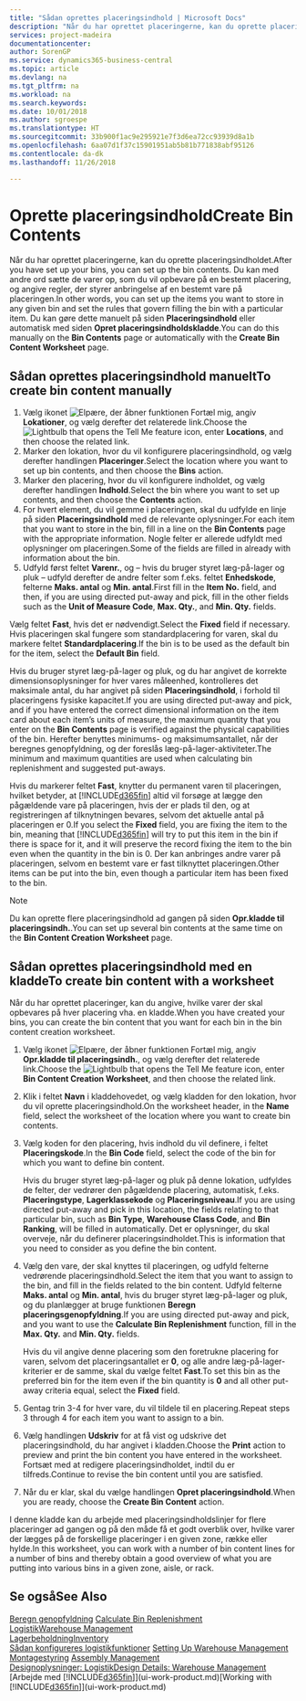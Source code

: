 ```yaml
---
title: "Sådan oprettes placeringsindhold | Microsoft Docs"
description: "Når du har oprettet placeringerne, kan du oprette placeringsindholdet. Du kan med andre ord sætte de varer op, som du vil opbevare på en bestemt placering, og angive regler, der styrer anbringelse af en bestemt vare på placeringen."
services: project-madeira
documentationcenter: 
author: SorenGP
ms.service: dynamics365-business-central
ms.topic: article
ms.devlang: na
ms.tgt_pltfrm: na
ms.workload: na
ms.search.keywords: 
ms.date: 10/01/2018
ms.author: sgroespe
ms.translationtype: HT
ms.sourcegitcommit: 33b900f1ac9e295921e7f3d6ea72cc93939d8a1b
ms.openlocfilehash: 6aa07d1f37c15901951ab5b81b771838abf95126
ms.contentlocale: da-dk
ms.lasthandoff: 11/26/2018

---
```

# <a name="create-bin-contents"></a><span data-ttu-id="c3650-104">Oprette placeringsindhold</span><span class="sxs-lookup"><span data-stu-id="c3650-104">Create Bin Contents</span></span>
<span data-ttu-id="c3650-105">Når du har oprettet placeringerne, kan du oprette placeringsindholdet.</span><span class="sxs-lookup"><span data-stu-id="c3650-105">After you have set up your bins, you can set up the bin contents.</span></span> <span data-ttu-id="c3650-106">Du kan med andre ord sætte de varer op, som du vil opbevare på en bestemt placering, og angive regler, der styrer anbringelse af en bestemt vare på placeringen.</span><span class="sxs-lookup"><span data-stu-id="c3650-106">In other words, you can set up the items you want to store in any given bin and set the rules that govern filling the bin with a particular item.</span></span> <span data-ttu-id="c3650-107">Du kan gøre dette manuelt på siden **Placeringsindhold** eller automatisk med siden **Opret placeringsindholdskladde**.</span><span class="sxs-lookup"><span data-stu-id="c3650-107">You can do this manually on the **Bin Contents** page or automatically with the **Create Bin Content Worksheet** page.</span></span>

## <a name="to-create-bin-content-manually"></a><span data-ttu-id="c3650-108">Sådan oprettes placeringsindhold manuelt</span><span class="sxs-lookup"><span data-stu-id="c3650-108">To create bin content manually</span></span>  
1.  <span data-ttu-id="c3650-109">Vælg ikonet ![Elpære, der åbner funktionen Fortæl mig](media/ui-search/search_small.png "Fortæl mig, hvad du vil foretage dig"), angiv **Lokationer**, og vælg derefter det relaterede link.</span><span class="sxs-lookup"><span data-stu-id="c3650-109">Choose the ![Lightbulb that opens the Tell Me feature](media/ui-search/search_small.png "Tell me what you want to do") icon, enter **Locations**, and then choose the related link.</span></span>  
2.  <span data-ttu-id="c3650-110">Marker den lokation, hvor du vil konfigurere placeringsindhold, og vælg derefter handlingen **Placeringer**.</span><span class="sxs-lookup"><span data-stu-id="c3650-110">Select the location where you want to set up bin contents,  and then choose the **Bins** action.</span></span>  
3.  <span data-ttu-id="c3650-111">Marker den placering, hvor du vil konfigurere indholdet, og vælg derefter handlingen **Indhold**.</span><span class="sxs-lookup"><span data-stu-id="c3650-111">Select the bin where you want to set up contents, and then choose the **Contents** action.</span></span>  
4.  <span data-ttu-id="c3650-112">For hvert element, du vil gemme i placeringen, skal du udfylde en linje på siden **Placeringsindhold** med de relevante oplysninger.</span><span class="sxs-lookup"><span data-stu-id="c3650-112">For each item that you want to store in the bin, fill in a line on the **Bin Contents** page with the appropriate information.</span></span> <span data-ttu-id="c3650-113">Nogle felter er allerede udfyldt med oplysninger om placeringen.</span><span class="sxs-lookup"><span data-stu-id="c3650-113">Some of the fields are filled in already with information about the bin.</span></span>  
5.  <span data-ttu-id="c3650-114">Udfyld først feltet **Varenr.**, og – hvis du bruger styret læg-på-lager og pluk – udfyld derefter de andre felter som f.eks. feltet **Enhedskode**, felterne **Maks. antal** og **Min. antal**.</span><span class="sxs-lookup"><span data-stu-id="c3650-114">First fill in the **Item No.** field, and then, if you are using directed put-away and pick, fill in the other fields such as the **Unit of Measure Code**, **Max. Qty.**, and **Min. Qty.** fields.</span></span>  

<span data-ttu-id="c3650-115">Vælg feltet **Fast**, hvis det er nødvendigt.</span><span class="sxs-lookup"><span data-stu-id="c3650-115">Select the **Fixed** field if necessary.</span></span> <span data-ttu-id="c3650-116">Hvis placeringen skal fungere som standardplacering for varen, skal du markere feltet **Standardplacering**.</span><span class="sxs-lookup"><span data-stu-id="c3650-116">If the bin is to be used as the default bin for the item, select the **Default Bin** field.</span></span>  

<span data-ttu-id="c3650-117">Hvis du bruger styret læg-på-lager og pluk, og du har angivet de korrekte dimensionsoplysninger for hver vares måleenhed, kontrolleres det maksimale antal, du har angivet på siden **Placeringsindhold**, i forhold til placeringens fysiske kapacitet.</span><span class="sxs-lookup"><span data-stu-id="c3650-117">If you are using directed put-away and pick, and if you have entered the correct dimensional information on the item card about each item’s units of measure, the maximum quantity that you enter on the **Bin Contents** page is verified against the physical capabilities of the bin.</span></span> <span data-ttu-id="c3650-118">Herefter benyttes minimums- og maksimumsantallet, når der beregnes genopfyldning, og der foreslås læg-på-lager-aktiviteter.</span><span class="sxs-lookup"><span data-stu-id="c3650-118">The minimum and maximum quantities are used when calculating bin replenishment and suggested put-aways.</span></span>  

<span data-ttu-id="c3650-119">Hvis du markerer feltet **Fast**, knytter du permanent varen til placeringen, hvilket betyder, at [!INCLUDE[d365fin](includes/d365fin_md.md)] altid vil forsøge at lægge den pågældende vare på placeringen, hvis der er plads til den, og at registreringen af tilknytningen bevares, selvom det aktuelle antal på placeringen er 0.</span><span class="sxs-lookup"><span data-stu-id="c3650-119">If you select the **Fixed** field, you are fixing the item to the bin, meaning that [!INCLUDE[d365fin](includes/d365fin_md.md)] will try to put this item in the bin if there is space for it, and it will preserve the record fixing the item to the bin even when the quantity in the bin is 0.</span></span> <span data-ttu-id="c3650-120">Der kan anbringes andre varer på placeringen, selvom en bestemt vare er fast tilknyttet placeringen.</span><span class="sxs-lookup"><span data-stu-id="c3650-120">Other items can be put into the bin, even though a particular item has been fixed to the bin.</span></span>  

> [!NOTE]  
>  <span data-ttu-id="c3650-121">Du kan oprette flere placeringsindhold ad gangen på siden **Opr.kladde til placeringsindh.**.</span><span class="sxs-lookup"><span data-stu-id="c3650-121">You can set up several bin contents at the same time on the **Bin Content Creation Worksheet** page.</span></span>  

## <a name="to-create-bin-content-with-a-worksheet"></a><span data-ttu-id="c3650-122">Sådan oprettes placeringsindhold med en kladde</span><span class="sxs-lookup"><span data-stu-id="c3650-122">To create bin content with a worksheet</span></span>  
<span data-ttu-id="c3650-123">Når du har oprettet placeringer, kan du angive, hvilke varer der skal opbevares på hver placering vha. en kladde.</span><span class="sxs-lookup"><span data-stu-id="c3650-123">When you have created your bins, you can create the bin content that you want for each bin in the bin content creation worksheet.</span></span>

1.  <span data-ttu-id="c3650-124">Vælg ikonet ![Elpære, der åbner funktionen Fortæl mig](media/ui-search/search_small.png "Fortæl mig, hvad du vil foretage dig"), angiv **Opr.kladde til placeringsindh.**, og vælg derefter det relaterede link.</span><span class="sxs-lookup"><span data-stu-id="c3650-124">Choose the ![Lightbulb that opens the Tell Me feature](media/ui-search/search_small.png "Tell me what you want to do") icon, enter **Bin Content Creation Worksheet**, and then choose the related link.</span></span>  
2.  <span data-ttu-id="c3650-125">Klik i feltet **Navn** i kladdehovedet, og vælg kladden for den lokation, hvor du vil oprette placeringsindhold.</span><span class="sxs-lookup"><span data-stu-id="c3650-125">On the worksheet header, in the **Name** field, select the worksheet of the location where you want to create bin contents.</span></span>  
3.  <span data-ttu-id="c3650-126">Vælg koden for den placering, hvis indhold du vil definere, i feltet **Placeringskode**.</span><span class="sxs-lookup"><span data-stu-id="c3650-126">In the **Bin Code** field, select the code of the bin for which you want to define bin content.</span></span>   

    <span data-ttu-id="c3650-127">Hvis du bruger styret læg-på-lager og pluk på denne lokation, udfyldes de felter, der vedrører den pågældende placering, automatisk, f.eks. **Placeringstype**, **Lagerklassekode** og **Placeringsniveau**.</span><span class="sxs-lookup"><span data-stu-id="c3650-127">If you are using directed put-away and pick in this location, the fields relating to that particular bin, such as **Bin Type**, **Warehouse Class Code**, and **Bin Ranking**, will be filled in automatically.</span></span> <span data-ttu-id="c3650-128">Det er oplysninger, du skal overveje, når du definerer placeringsindholdet.</span><span class="sxs-lookup"><span data-stu-id="c3650-128">This is information that you need to consider as you define the bin content.</span></span>  
4.  <span data-ttu-id="c3650-129">Vælg den vare, der skal knyttes til placeringen, og udfyld felterne vedrørende placeringsindhold.</span><span class="sxs-lookup"><span data-stu-id="c3650-129">Select the item that you want to assign to the bin, and fill in the fields related to the bin content.</span></span> <span data-ttu-id="c3650-130">Udfyld felterne **Maks. antal** og **Min. antal**, hvis du bruger styret læg-på-lager og pluk, og du planlægger at bruge funktionen **Beregn placeringsgenopfyldning**.</span><span class="sxs-lookup"><span data-stu-id="c3650-130">If you are using directed put-away and pick, and you want to use the **Calculate Bin Replenishment** function, fill in the **Max. Qty.** and **Min. Qty.** fields.</span></span>  

    <span data-ttu-id="c3650-131">Hvis du vil angive denne placering som den foretrukne placering for varen, selvom det placeringsantallet er **0**, og alle andre læg-på-lager-kriterier er de samme, skal du vælge feltet **Fast**.</span><span class="sxs-lookup"><span data-stu-id="c3650-131">To set this bin as the preferred bin for the item even if the bin quantity is **0** and all other put-away criteria equal, select the **Fixed** field.</span></span>  
5.  <span data-ttu-id="c3650-132">Gentag trin 3-4 for hver vare, du vil tildele til en placering.</span><span class="sxs-lookup"><span data-stu-id="c3650-132">Repeat steps 3 through 4 for each item you want to assign to a bin.</span></span>  
6.  <span data-ttu-id="c3650-133">Vælg handlingen **Udskriv** for at få vist og udskrive det placeringsindhold, du har angivet i kladden.</span><span class="sxs-lookup"><span data-stu-id="c3650-133">Choose the **Print** action to preview and print the bin content you have entered in the worksheet.</span></span> <span data-ttu-id="c3650-134">Fortsæt med at redigere placeringsindholdet, indtil du er tilfreds.</span><span class="sxs-lookup"><span data-stu-id="c3650-134">Continue to revise the bin content until you are satisfied.</span></span>  
7.  <span data-ttu-id="c3650-135">Når du er klar, skal du vælge handlingen **Opret placeringsindhold**.</span><span class="sxs-lookup"><span data-stu-id="c3650-135">When you are ready, choose the **Create Bin Content** action.</span></span>  

<span data-ttu-id="c3650-136">I denne kladde kan du arbejde med placeringsindholdslinjer for flere placeringer ad gangen og på den måde få et godt overblik over, hvilke varer der lægges på de forskellige placeringer i en given zone, række eller hylde.</span><span class="sxs-lookup"><span data-stu-id="c3650-136">In this worksheet, you can work with a number of bin content lines for a number of bins and thereby obtain a good overview of what you are putting into various bins in a given zone, aisle, or rack.</span></span>  

## <a name="see-also"></a><span data-ttu-id="c3650-137">Se også</span><span class="sxs-lookup"><span data-stu-id="c3650-137">See Also</span></span>
<span data-ttu-id="c3650-138">[Beregn genopfyldning](warehouse-how-to-calculate-bin-replenishment.md)  </span><span class="sxs-lookup"><span data-stu-id="c3650-138">[Calculate Bin Replenishment](warehouse-how-to-calculate-bin-replenishment.md)  </span></span>  
[<span data-ttu-id="c3650-139">Logistik</span><span class="sxs-lookup"><span data-stu-id="c3650-139">Warehouse Management</span></span>](warehouse-manage-warehouse.md)  
[<span data-ttu-id="c3650-140">Lagerbeholdning</span><span class="sxs-lookup"><span data-stu-id="c3650-140">Inventory</span></span>](inventory-manage-inventory.md)  
<span data-ttu-id="c3650-141">[Sådan konfigureres logistikfunktioner](warehouse-setup-warehouse.md)   </span><span class="sxs-lookup"><span data-stu-id="c3650-141">[Setting Up Warehouse Management](warehouse-setup-warehouse.md)   </span></span>  
<span data-ttu-id="c3650-142">[Montagestyring](assembly-assemble-items.md)  </span><span class="sxs-lookup"><span data-stu-id="c3650-142">[Assembly Management](assembly-assemble-items.md)  </span></span>  
[<span data-ttu-id="c3650-143">Designoplysninger: Logistik</span><span class="sxs-lookup"><span data-stu-id="c3650-143">Design Details: Warehouse Management</span></span>](design-details-warehouse-management.md)  
<span data-ttu-id="c3650-144">[Arbejde med [!INCLUDE[d365fin](includes/d365fin_md.md)]](ui-work-product.md)</span><span class="sxs-lookup"><span data-stu-id="c3650-144">[Working with [!INCLUDE[d365fin](includes/d365fin_md.md)]](ui-work-product.md)</span></span>

